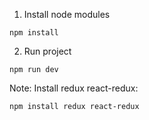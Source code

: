1. Install node modules
```
npm install
```

2. Run project
```
npm run dev
```

Note: 
Install redux react-redux:
```
npm install redux react-redux
